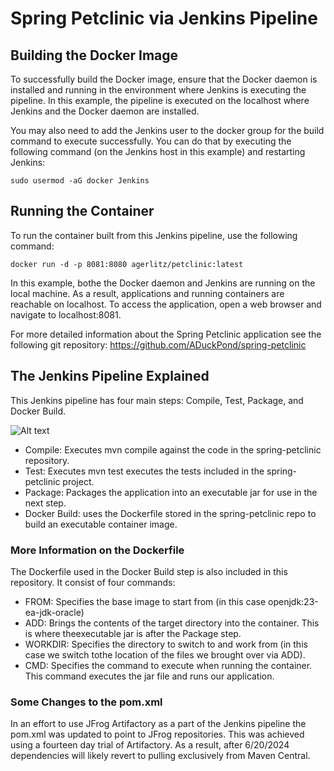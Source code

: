 # Spring Petclinic via Jenkins Pipeline

## Building the Docker Image

To successfully build the Docker image, ensure that the Docker daemon is installed and running in the environment where Jenkins is executing the pipeline. In this example, the pipeline is executed on the localhost where Jenkins and the Docker daemon are installed.

You may also need to add the Jenkins user to the docker group for the build command to execute successfully. You can do that by executing the following command (on the Jenkins host in this example) and restarting Jenkins:

```sudo usermod -aG docker Jenkins```

## Running the Container

To run the container built from this Jenkins pipeline, use the following command:

```docker run -d -p 8081:8080 agerlitz/petclinic:latest```

In this example, bothe the Docker daemon and Jenkins are running on the local machine. As a result, applications and running containers are reachable on localhost. To access the application, open a web browser and navigate to localhost:8081.

For more detailed information about the Spring Petclinic application see the following git repository:
<https://github.com/ADuckPond/spring-petclinic>

## The Jenkins Pipeline Explained

This Jenkins pipeline has four main steps: Compile, Test, Package, and Docker Build.

![Alt text](./jenkinsPipeline.jpg)

+ Compile: Executes mvn compile against the code in the spring-petclinic repository.
+ Test: Executes mvn test executes the tests included in the spring-petclinic project.
+ Package: Packages the application into an executable jar for use in the next step.
+ Docker Build: uses the Dockerfile stored in the spring-petclinic repo to build an executable container image.

### More Information on the Dockerfile

The Dockerfile used in the Docker Build step is also included in this repository. It consist of four commands:

+ FROM: Specifies the base image to start from (in this case openjdk:23-ea-jdk-oracle) 
+ ADD: Brings the contents of the target directory into the container. This is where theexecutable jar is after the Package step.
+ WORKDIR: Specifies the directory to switch to and work from (in this case we switch tothe location of the files we brought over via ADD).
+ CMD: Specifies the command to execute when running the container. This command executes the jar file and runs our application.

### Some Changes to the pom.xml

In an effort to use JFrog Artifactory as a part of the Jenkins pipeline the pom.xml was updated to point to JFrog repositories. This was achieved using a fourteen day trial of Artifactory. As a result, after 6/20/2024 dependencies will likely revert to pulling exclusively from Maven Central.